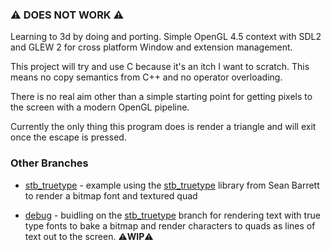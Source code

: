 ### :warning: DOES NOT WORK :warning:

Learning to 3d by doing and porting. Simple OpenGL 4.5 context with SDL2 and
GLEW 2 for cross platform Window and extension management.

This project will try and use C because it's an itch I want to scratch. This means
no copy semantics from C++ and no operator overloading.

There is no real aim other than a simple starting point for getting pixels to
the screen with a modern OpenGL pipeline.

Currently the only thing this program does is render a triangle and will exit
once the escape is pressed.


### Other Branches

- [stb_truetype](https://github.com/sbryant/3dlearns/tree/stb_truetype) -
example using the
[stb_truetype](https://github.com/nothings/stb/blob/master/stb_truetype.h)
library from Sean Barrett to render a bitmap font and textured quad

- [debug](https://github.com/sbryant/3dlearns/tree/debug) - buidling on the 
[stb_truetype](https://github.com/sbryant/3dlearns/tree/stb_truetype) branch for
rendering text with true type fonts to bake a bitmap and render characters to quads
as lines of text out to the screen. :warning:**WIP**:warning:
